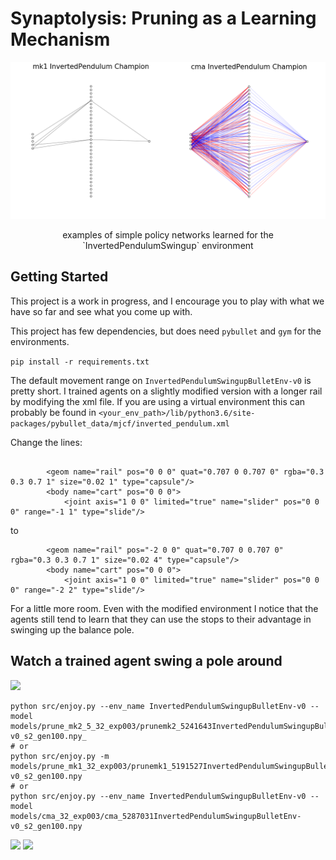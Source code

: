 
# Synaptolysis: Pruning as a Learning Mechanism

<img src="assets/champion_lineup.png">
<p align="center">examples of simple policy networks learned for the `InvertedPendulumSwingup` environment</p>

## Getting Started

This project is a work in progress, and I encourage you to play with what we have so far and see what you come up with. 


This project has few dependencies, but does need `pybullet` and `gym` for the environments. 

```pip install -r requirements.txt```


The default movement range on `InvertedPendulumSwingupBulletEnv-v0` is pretty short. I trained agents on a slightly modified version with a longer rail by modifying the xml file. If you are using a virtual environment this can probably be found in
`<your_env_path>/lib/python3.6/site-packages/pybullet_data/mjcf/inverted_pendulum.xml`

Change the lines:

```

        <geom name="rail" pos="0 0 0" quat="0.707 0 0.707 0" rgba="0.3 0.3 0.7 1" size="0.02 1" type="capsule"/>
        <body name="cart" pos="0 0 0">
            <joint axis="1 0 0" limited="true" name="slider" pos="0 0 0" range="-1 1" type="slide"/>
```
to
```
        <geom name="rail" pos="-2 0 0" quat="0.707 0 0.707 0" rgba="0.3 0.3 0.7 1" size="0.02 4" type="capsule"/>
        <body name="cart" pos="0 0 0">
            <joint axis="1 0 0" limited="true" name="slider" pos="0 0 0" range="-2 2" type="slide"/>
```

For a little more room. Even with the modified environment I notice that the agents still tend to learn that they can use the stops to their advantage in swinging up the balance pole. 

## Watch a trained agent swing a pole around

<img src="assets/swingup_blooper_mk2_agent3.gif">

```
python src/enjoy.py --env_name InvertedPendulumSwingupBulletEnv-v0 --model models/prune_mk2_5_32_exp003/prunemk2_5241643InvertedPendulumSwingupBulletEnv-v0_s2_gen100.npy_
# or
python src/enjoy.py -m models/prune_mk1_32_exp003/prunemk1_5191527InvertedPendulumSwingupBulletEnv-v0_s2_gen100.npy
# or
python src/enjoy.py --env_name InvertedPendulumSwingupBulletEnv-v0 --model models/cma_32_exp003/cma_5287031InvertedPendulumSwingupBulletEnv-v0_s2_gen100.npy
```
<img src="assets/flyeye.gif">

<img src="assets/pruning_mk1_swingup_s2.png">

